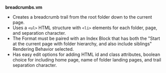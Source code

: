 **breadcrumbs.vm**

* Creates a breadcrumb trail from the root folder down to the current page.
* Uses a `<ul>` HTML structure with `<li>` elements for each folder, page, and separation character.
* The Format must be paired with an Index Block that has both the "Start at the current page with folder hierarchy, and also include siblings" Rendering Behavior selected.
* Has easy edit options for adding HTML id and class attributes, boolean choice for including home page, name of folder landing pages, and trail separation character.